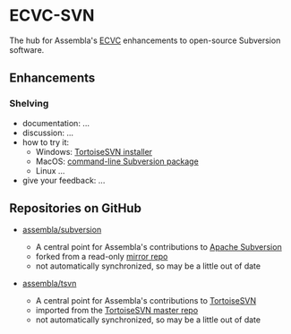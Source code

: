 # ECVC-SVN
The hub for Assembla's [ECVC](https://www.assembla.com/ecvc) enhancements to open-source Subversion software.

## Enhancements
### Shelving
* documentation: ...
* discussion: ...
* how to try it:
  * Windows: [TortoiseSVN installer](http://example.com/TortoiseSVN-shelve.msi)
  * MacOS: [command-line Subversion package](http://example.com/subversion-shelve.pkg)
  * Linux ...
* give your feedback: ...

## Repositories on GitHub
* [assembla/subversion](https://github.com/assembla/subversion)
    * A central point for Assembla's contributions to [Apache Subversion](http://subversion.apache.org)
    * forked from a read-only [mirror repo](https://github.com/apache/subversion)
    * not automatically synchronized, so may be a little out of date

* [assembla/tsvn](https://github.com/assembla/tsvn)
    * A central point for Assembla's contributions to [TortoiseSVN](http://tortoisesvn.net)
    * imported from the [TortoiseSVN master repo](https://sourceforge.net/p/tortoisesvn/code/)
    * not automatically synchronized, so may be a little out of date
